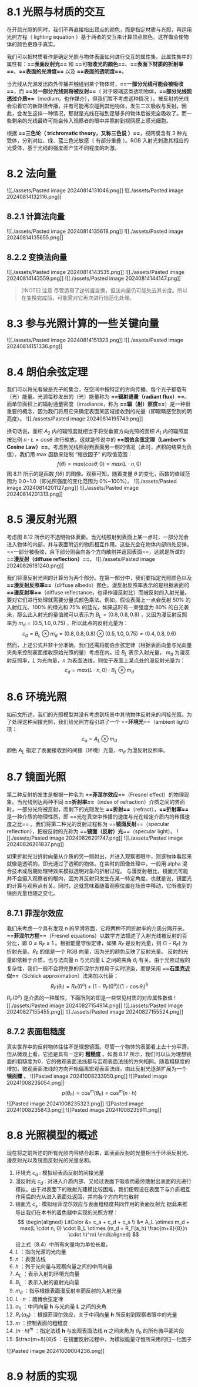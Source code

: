 # 8.1 光照与材质的交互
在开启光照的同时，我们不再直接指出顶点的颜色，而是指定材质与光照，再运用光照方程（ lighting equation ）基于两者的交互来计算顶点颜色。这样做会使物体的颜色更趋于真实。

我们可以把材质看作是确定光照与物体表面如何进行交互的属性集。此属性集中的属性有：**==表面反射光==** 和 **==可吸收光的颜色==**、**==表面下材质的折射率==**、**==表面的光滑度==** 以及 **==表面的透明度==**。

当光线从光源发出向外传播并触碰到某个物体时，**==一部分光线可能会被吸收==**，而 **==另一部分光线则将被反射==**（ 对于玻璃这类透明物体，**==部分光线能透过介质==**（medium，也作媒介），但我们暂不考虑这种情况 ）。被反射的光线会沿着它的新路径传播，并有可能再次碰到其他物体，发生二次吸收与反射。因此，会发生这样一种情况，那就是光线在碰到足够多的物体后被完全吸收了。而一些剩余的光线最终可能会传入观察者的眼中并照射到视网膜上感光细胞。

根据 **==三色论（ trichromatic theory，又称三色说 ）==**，视网膜含有 3 种光受体，分别对红、绿、蓝三色光敏感（ 有部分重叠 ）。RGB 入射光刺激其相应的光受体，基于光线的强度而产生不同程度的刺激。

# 8.2 法向量
![[./assets/Pasted image 20240814131046.png]]
![[./assets/Pasted image 20240814132116.png]]

## 8.2.1 计算法向量
![[./assets/Pasted image 20240814135618.png]]
![[./assets/Pasted image 20240814135655.png]]

## 8.2.2 变换法向量
![[./assets/Pasted image 20240814143535.png]]
![[./assets/Pasted image 20240814143559.png]]
![[./assets/Pasted image 20240814144147.png]]

> [!NOTE] 注意
> 尽管运用了逆转置变换，但法向量仍可能失去其长度。所以在变换完成后，可能需对它再次进行规范化处理。


# 8.3 参与光照计算的一些关键向量
![[./assets/Pasted image 20240814151323.png]]
![[./assets/Pasted image 20240814151336.png]]

# 8.4 朗伯余弦定理
我们可以将光看做是光子的集合，在空间中按特定的方向传播。每个光子都载有（光）能量。光源每秒发出的（光）能量称为 **==辐射通量（radiant flux）==**。而单位面积上的辐射通量密度（irradiance，称为 **==辐（射）照度==**）是一种很重要的概念，因为我们将用它来确定表面某区域接收到的光量（即眼睛感受到的明亮度）。
![[./assets/Pasted image 20240814195749.png]]

换句话说，面积 $A_2$ 内的辐照度就相当于将受垂直方向光照的面积 $A_1$ 内的辐照度按比例 $n \cdot L = cos\theta$ 进行缩放。这就是传说中的 **==朗伯余弦定理（Lambert's Cosine Law）==**。考虑到光线照射到表面另一侧的情况（此时，点积的结果为负值），我们用 max 函数来钳制 “缩放因子” 的取值范围：
$$
f(\theta) = max(cos\theta, 0) = max(L \cdot n, 0)
$$
图 8.11 所示的是函数 $f(\theta)$ 的图像。观察可知，随着变量 $\theta$ 的变化，函数的值域范围为 0.0~1.0（即光照强度的变化范围为 0%~100%）。
![[./assets/Pasted image 20240814201127.png]]
![[./assets/Pasted image 20240814201313.png]]

# 8.5 漫反射光照
考虑图 8.12 所示的不透明物体表面。当光线照射到表面上某一点时，一部分光会进入物体的内部，并与表面附近的物质相互作用。这些光会在物体内部四处反弹，==一部分被吸收，余下部分则会向各个方向散射并返回表面==，这就是所谓的 **==漫反射（diffuse reflection）==**。
![[./assets/Pasted image 20240826181240.png]]

我们将漫反射光照的计算分为两个部分。在第一部分中，我们要指定光照颜色以及 **==漫反射反照率==**（diffuse albedo）颜色。漫反射反照率表示的是根据表面的 **==漫反射率==**（diffuse reflectance，也译作漫反射比）而被反射的入射光量。要对它们进行处理就需要分量式颜色乘法。例如，假设表面上一点会反射 50% 的入射红光、100% 的绿光和 75% 的蓝光，如果这时有一束强度为 80% 的白光袭来，那么此入射光的量值就可以表示为 $B_L = (0.8, 0.8, 0.8)$ ，又因为漫反射反照率为 $m_d = (0.5, 1.0, 0.75)$ ，所以此点的反射光量为：
$$
c_d = B_L \otimes m_d = (0.8, 0.8, 0.8) \otimes (0.5, 1.0, 0.75) = (0.4, 0.8, 0.6)
$$
然而，上述公式并非十分准确，我们还需将朗伯余弦定律（根据表面向量与光向量夹角来控制表面接收原始光照的量）考虑在内。设 $B_L$ 表示入射光量， $m_d$ 为漫反射反照率，$L$ 为光向量，$n$ 为表面法线，则位于表面上某点处的漫反射光量为：
$$
c_d = max(L \cdot n, 0) \cdot B_L \otimes m_d
$$

# 8.6 环境光照
如前文所述，我们的光照模型并没有考虑到场景中其他物体反射来的间接光照。为了处理这种间接光照，我们给光照方程引进了一个 ==**环境光**==（ambient light）项：
$$
c_a = A_L \otimes m_d
$$
颜色 $A_L$ 指定了表面接收到的间接（环境）光量，$m_d$ 为漫反射反照率。

# 8.7 镜面光照
第二种反射的发生是根据一种名为 **==菲涅尔效应==**（Fresnel effect）的物理现象。当光线到达两种不同 **==折射率==**（index of refraction）介质之间的界面时，一部分光将被反射，而剩下的光则发生 **==折射==**（refract），**==折射率==** 是一种介质的物理性质，即 ==光在真空中传播的速度与光在给定介质内的传播速度之比== 。我们将第二种光的反射过程称为 ==**镜面反射**==（specular reflection），把被反射的光称为 **==镜面（反射）光==**（specular light）。
![[./assets/Pasted image 20240826201747.png]]
![[./assets/Pasted image 20240826201837.png]]

如果折射光沿折射向量从介质的另一侧射出，并进入观察者眼中，则该物体看起来就像是透明的。即光通过了透明的物体。在实时的图像处理中，一般用 alpha 混合技术或后期处理特效来模拟透明对象的折射过程。
与漫反射相比，镜面光可能并不会摄入观察者的眼内，因为其反射只发生在某一特定角度。也就是说，镜面光的计算与观察点有关。同时，这就意味着随着观察位置在场景中移动，它所收到的镜面光量也随之变化。

## 8.7.1 菲涅尔效应
我们来考虑一个具有发现 n 的平滑界面，它将两种不同折射率的介质分隔开来。**==菲涅尔方程==**（Fresnel equations）以数学方法描述了入射光线被反射的百分比，即 $0 \leq R_F \leq 1$ 。根据能量守恒定律，如果 $R_F$ 是反射光量，则 $(1 - R_F)$ 为折射光量。$R_F$ 的值是一个 RGB 向量，因为光的颜色反映了反射光量。
反射的光量即依赖于介质，也与法向量 n 与光向量 L 之间的夹角 $\theta_i$ 有关。由于光照过程的复杂性，我们一般不会将完整的菲涅尔方程用于实时渲染，而是采用 **==石里克近似==**（Schlick approximation）法来加以代替：
$$
R_F(\theta_i) = R_F(0^o) + (1 - R_F(0^o))(1 - \cos\theta_i)^5
$$
$R_F(0^o)$ 是介质的一种属性，下面所列的即是一些常见材质的对应属性数值
![[./assets/Pasted image 20240827154914.png]]
![[./assets/Pasted image 20240827155455.png]]
![[./assets/Pasted image 20240827155524.png]]

## 8.7.2 表面粗糙度
真实世界中的反射物体往往不是理想镜面。尽管一个物体的表面看上去十分平滑，但从微观上看，它还是具有一定的 **粗糙度** 。如图 8.17 所示，我们可以认为理想镜面的粗糙度为0，它的微观表面法线都与宏观表面法线的方向相同。随着粗糙度的增加，微观表面法线的方向开始偏离宏观表面法线，由此反射光逐渐扩展为一个 **镜面瓣** 。
![[Pasted image 20241008233950.png]]
![[Pasted image 20241008235054.png]]
$$
p(\theta_h) = \cos^m(\theta_h) = \cos^m(n \cdot h)
$$
![[Pasted image 20241008235323.png]]
![[Pasted image 20241008235843.png]]
![[Pasted image 20241008235911.png]]

# 8.8 光照模型的概述
现在将之前所述的所有光照内容结合起来，即表面反射的光量相当于环境反射光、漫反射光以及镜面反射光的光量总和。
1. 环境光 $c_a$ : 模拟经表面反射的间接光量
2. 漫反射光 $c_d$ : 对进入介质内部，又经过表面下吸收而最终散射出表面的光进行模拟。由于对表面下的散射光建模比较困难，我们便假设在表面下与介质相互作用后的光从进入表面处返回，并向各个方向均匀散射
3. 镜面光 $c_s$ : 模拟经菲涅尔效应与表面粗糙度共同作用的表面反射光
据此来推导出我们在本书的着色器中实现的光照方程：
$$
\begin{aligned}
LitColor &= c_a + c_d + c_s \\
&= A_L \otimes m_d + max(L \cdot n, 0) \cdot B_L \otimes (m_d + R_F(a_h) \frac{m+8}{8}(n \cdot h)^m)
\end{aligned}
$$
设上式（8.4）中所有向量均为单位长度。
1. $L$ ：指向光源的光向量
2. $n$ ：表面法线
3. $h$ ：列于光向量与观察向量之间的中间向量
4. $A_L$ ：表示入射的环境光向量
5. $B_L$ ：表示入射的直射光向量
6. $m_d$ ：指示根据表面漫反射率而反射的入射光量
7. $L \cdot n$ ：朗博余弦定律
8. $a_h$ ：中间向量 **h** 与光向量 **L** 之间的夹角
9. $R_F(a_h)$ ：根据菲涅尔效应，关于中间向量 **h** 所反射到观察者眼中的光量
10. $m$ ：控制表面的粗糙度
11. $(n \cdot h)^m$ ：指定法线 **h** 与宏观表面法线 **n** 之间夹角为 $\theta_h$ 的所有微平面片段
12. $\frac{m+8}{8}$ ：在镜面反射过程中，为模拟能量守恒所采用的归一化因子

![[Pasted image 20241009004236.png]]

# 8.9 材质的实现
